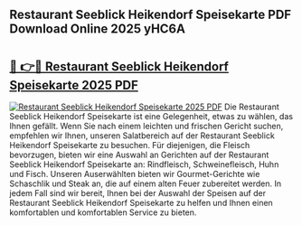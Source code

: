 ## Restaurant Seeblick Heikendorf Speisekarte PDF Download Online 2025 yHC6A

# <h2><a href="http://gc9mdm.nevu.top/?p=Restaurant+Seeblick+Heikendorf+Speisekarte">🔗 👉🔴 Restaurant Seeblick Heikendorf Speisekarte 2025 PDF</a></h2>

[![Restaurant Seeblick Heikendorf Speisekarte 2025 PDF](https://i.imgur.com/dBaPXMq.png)](http://gc9mdm.nevu.top/?p=Restaurant+Seeblick+Heikendorf+Speisekarte)
Die Restaurant Seeblick Heikendorf Speisekarte ist eine Gelegenheit, etwas zu wählen, das Ihnen gefällt. Wenn Sie nach einem leichten und frischen Gericht suchen, empfehlen wir Ihnen, unseren Salatbereich auf der Restaurant Seeblick Heikendorf Speisekarte zu besuchen. Für diejenigen, die Fleisch bevorzugen, bieten wir eine Auswahl an Gerichten auf der Restaurant Seeblick Heikendorf Speisekarte an: Rindfleisch, Schweinefleisch, Huhn und Fisch. Unseren Auserwählten bieten wir Gourmet-Gerichte wie Schaschlik und Steak an, die auf einem alten Feuer zubereitet werden. In jedem Fall sind wir bereit, Ihnen bei der Auswahl der Speisen auf der Restaurant Seeblick Heikendorf Speisekarte zu helfen und Ihnen einen komfortablen und komfortablen Service zu bieten.
